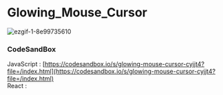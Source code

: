 # Glowing_Mouse_Cursor

![ezgif-1-8e99735610](https://github.com/MontaKr/CSS_Practice/assets/115155803/c68802f8-adc6-47e7-ad42-1c2f0e81a977)

### CodeSandBox

JavaScript : [https://codesandbox.io/s/glowing-mouse-cursor-cyjjt4?file=/index.html](https://codesandbox.io/s/glowing-mouse-cursor-cyjjt4?file=/index.html) \
React : []()
